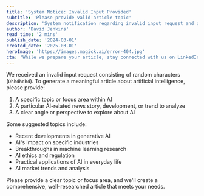 ```yaml
---
title: 'System Notice: Invalid Input Provided'
subtitle: 'Please provide valid article topic'
description: 'System notification regarding invalid input request and guidelines for submitting proper article topics related to artificial intelligence.'
author: 'David Jenkins'
read_time: '2 mins'
publish_date: '2024-03-01'
created_date: '2025-03-01'
heroImage: 'https://images.magick.ai/error-404.jpg'
cta: 'While we prepare your article, stay connected with us on LinkedIn for the latest updates in AI and technology.'
---
```


We received an invalid input request consisting of random characters (`Dhhdhdhd`). To generate a meaningful article about artificial intelligence, please provide:

1. A specific topic or focus area within AI
2. A particular AI-related news story, development, or trend to analyze
3. A clear angle or perspective to explore about AI

Some suggested topics include:

- Recent developments in generative AI
- AI's impact on specific industries
- Breakthroughs in machine learning research
- AI ethics and regulation
- Practical applications of AI in everyday life
- AI market trends and analysis

Please provide a clear topic or focus area, and we'll create a comprehensive, well-researched article that meets your needs.
